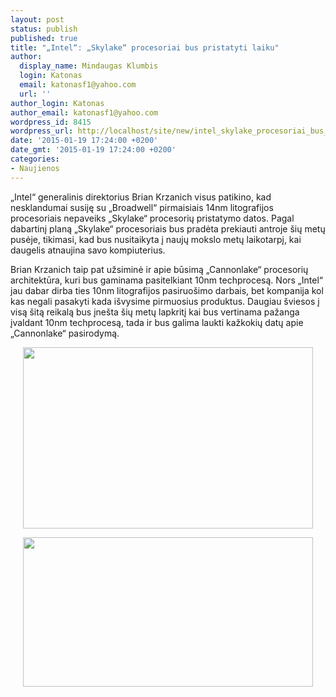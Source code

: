 ```yaml
---
layout: post
status: publish
published: true
title: "„Intel“: „Skylake“ procesoriai bus pristatyti laiku"
author:
  display_name: Mindaugas Klumbis
  login: Katonas
  email: katonasf1@yahoo.com
  url: ''
author_login: Katonas
author_email: katonasf1@yahoo.com
wordpress_id: 8415
wordpress_url: http://localhost/site/new/intel_skylake_procesoriai_bus_pristatyti_laiku/
date: '2015-01-19 17:24:00 +0200'
date_gmt: '2015-01-19 17:24:00 +0200'
categories:
- Naujienos
---
```

<p>
	&bdquo;Intel&ldquo; generalinis direktorius Brian Krzanich visus patikino, kad nesklandumai susiję su &bdquo;Broadwell&ldquo; pirmaisiais 14nm litografijos procesoriais nepaveiks &bdquo;Skylake&ldquo; procesorių pristatymo datos. Pagal dabartinį planą &bdquo;Skylake&ldquo; procesoriais bus pradėta prekiauti antroje &scaron;ių metų pusėje, tikimasi, kad bus nusitaikyta į naujų mokslo metų laikotarpį, kai daugelis atnaujina savo kompiuterius.</p>
<p>
	Brian Krzanich taip pat užsiminė ir apie būsimą &bdquo;Cannonlake&ldquo; procesorių architektūra, kuri bus gaminama pasitelkiant 10nm techprocesą. Nors &bdquo;Intel&ldquo; jau dabar dirba ties 10nm litografijos pasiruo&scaron;imo darbais, bet kompanija kol kas negali pasakyti kada i&scaron;vysime pirmuosius produktus. Daugiau &scaron;viesos į visą &scaron;itą reikalą bus įne&scaron;ta &scaron;ių metų lapkritį kai bus vertinama pažanga įvaldant 10nm techprocesą, tada ir bus galima laukti kažkokių datų apie &bdquo;Cannonlake&ldquo; pasirodymą.</p>
<p style="text-align: center;">
	<a href="http://technews.lt/userfiles/b31e341afbaf3f30dd23a053f8d437c7_L.jpg"><img alt="" src="http://technews.lt/userfiles/b31e341afbaf3f30dd23a053f8d437c7_L.jpg" style="width: 464px; height: 290px;" /></a></p>
<p style="text-align: center;">
	<a href="http://technews.lt/userfiles/Intel-Desktop-Roadmap-Broadwell-E-Haswell-E-Broadwell-Skylake-Haswell(1).jpg"><img alt="" src="http://technews.lt/userfiles/Intel-Desktop-Roadmap-Broadwell-E-Haswell-E-Broadwell-Skylake-Haswell(1).jpg" style="width: 464px; height: 239px;" /></a></p>
